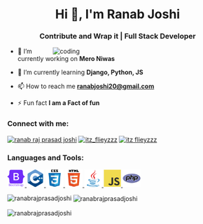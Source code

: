 <h1 align="center">Hi 👋, I'm Ranab Joshi</h1>
<h3 align="center">Contribute and Wrap it | Full Stack Developer</h3>

<img align="right" alt="coding" width ="400" src="https://i.pinimg.com/originals/81/17/8b/81178b47a8598f0c81c4799f2cdd4057.gif">

- 🔭 I’m currently working on **Mero Niwas**

- 🌱 I’m currently learning **Django, Python, JS**

- 📫 How to reach me **ranabjoshi20@gmail.com**

- ⚡ Fun fact **I am a Fact of fun**

<h3 align="left">Connect with me:</h3>
<p align="left">
<a href="https://linkedin.com/in/ranab raj prasad joshi" target="blank"><img align="center" src="https://raw.githubusercontent.com/rahuldkjain/github-profile-readme-generator/master/src/images/icons/Social/linked-in-alt.svg" alt="ranab raj prasad joshi" height="30" width="40" /></a>
<a href="https://instagram.com/itz_flieyzzz" target="blank"><img align="center" src="https://raw.githubusercontent.com/rahuldkjain/github-profile-readme-generator/master/src/images/icons/Social/instagram.svg" alt="itz_flieyzzz" height="30" width="40" /></a>
<a href="https://www.youtube.com/c/itz flieyzzz" target="blank"><img align="center" src="https://raw.githubusercontent.com/rahuldkjain/github-profile-readme-generator/master/src/images/icons/Social/youtube.svg" alt="itz flieyzzz" height="30" width="40" /></a>
</p>

<h3 align="left">Languages and Tools:</h3>
<p align="left"> <a href="https://getbootstrap.com" target="_blank" rel="noreferrer"> <img src="https://raw.githubusercontent.com/devicons/devicon/master/icons/bootstrap/bootstrap-plain-wordmark.svg" alt="bootstrap" width="40" height="40"/> </a> <a href="https://www.w3schools.com/cpp/" target="_blank" rel="noreferrer"> <img src="https://raw.githubusercontent.com/devicons/devicon/master/icons/cplusplus/cplusplus-original.svg" alt="cplusplus" width="40" height="40"/> </a> <a href="https://www.w3schools.com/css/" target="_blank" rel="noreferrer"> <img src="https://raw.githubusercontent.com/devicons/devicon/master/icons/css3/css3-original-wordmark.svg" alt="css3" width="40" height="40"/> </a> <a href="https://www.w3.org/html/" target="_blank" rel="noreferrer"> <img src="https://raw.githubusercontent.com/devicons/devicon/master/icons/html5/html5-original-wordmark.svg" alt="html5" width="40" height="40"/> </a> <a href="https://www.java.com" target="_blank" rel="noreferrer"> <img src="https://raw.githubusercontent.com/devicons/devicon/master/icons/java/java-original.svg" alt="java" width="40" height="40"/> </a> <a href="https://developer.mozilla.org/en-US/docs/Web/JavaScript" target="_blank" rel="noreferrer"> <img src="https://raw.githubusercontent.com/devicons/devicon/master/icons/javascript/javascript-original.svg" alt="javascript" width="40" height="40"/> </a> </a> <a href="https://www.php.net" target="_blank" rel="noreferrer"> <img src="https://raw.githubusercontent.com/devicons/devicon/master/icons/php/php-original.svg" alt="php" width="40" height="40"/> </a> </p>

<p><img align="left" src="https://github-readme-stats.vercel.app/api/top-langs?username=ranabrajprasadjoshi&show_icons=true&locale=en&layout=compact" alt="ranabrajprasadjoshi" /></p>

<p>&nbsp;<img align="center" src="https://github-readme-stats.vercel.app/api?username=ranabrajprasadjoshi&show_icons=true&locale=en" alt="ranabrajprasadjoshi" /></p>

<p><img align="center" src="https://github-readme-streak-stats.herokuapp.com/?user=ranabrajprasadjoshi&" alt="ranabrajprasadjoshi" /></p>
